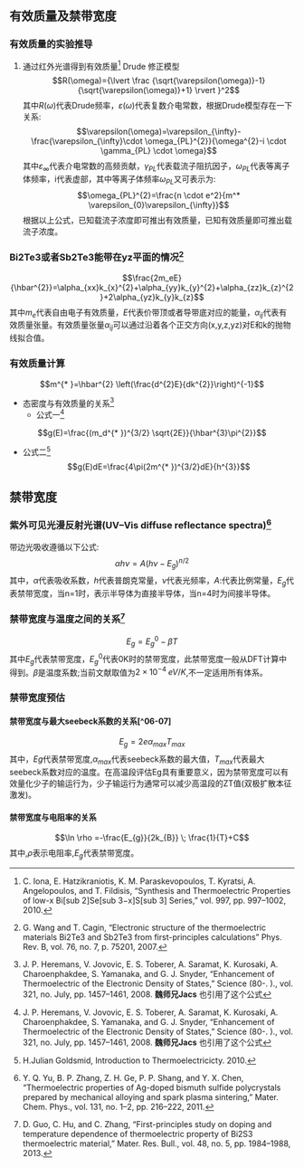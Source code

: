 ## 有效质量及禁带宽度
### 有效质量的实验推导
1. 通过红外光谱得到有效质量[^06-01]
Drude 修正模型
$$R(\omega)={\lvert \frac {\sqrt{\varepsilon(\omega)}-1}{\sqrt{\varepsilon(\omega)}+1} \rvert }^2$$
其中$R(\omega)$代表Drude频率，$\varepsilon(\omega)$代表复数介电常数，根据Drude模型存在一下关系:
$$\varepsilon(\omega)=\varepsilon_{\infty}-\frac{\varepsilon_{\infty}\cdot \omega_{PL}^{2}}{\omega^{2}-i \cdot \gamma_{PL} \cdot \omega}$$
其中$\varepsilon_{\infty}$代表介电常数的高频贡献，$\gamma_{PL}$代表载流子阻抗因子，$\omega_{PL}$代表等离子体频率，i代表虚部，其中等离子体频率$\omega_{PL}$又可表示为:
$$\omega_{PL}^{2}=\frac{n \cdot e^2}{m^* \varepsilon_{0}\varepsilon_{\infty}}$$
根据以上公式，已知载流子浓度即可推出有效质量，已知有效质量即可推出载流子浓度。
[^06-01]: C. Iona, E. Hatzikraniotis, K. M. Paraskevopoulos, T. Kyratsi, A. Angelopoulos, and T. Fildisis, “Synthesis and Thermoelectric Properties of low-x Bi[sub 2]Se[sub 3−x]S[sub 3] Series,” vol. 997, pp. 997–1002, 2010.
### Bi2Te3或者Sb2Te3能带在yz平面的情况[^06-02]
$$\frac{2m_eE}{\hbar^{2}}=\alpha_{xx}k_{x}^{2}+\alpha_{yy}k_{y}^{2}+\alpha_{zz}k_{z}^{2}+2\alpha_{yz}k_{y}k_{z}$$
其中$m_e$代表自由电子有效质量，$E$代表价带顶或者导带底对应的能量，$\alpha_{ij}$代表有效质量张量。有效质量张量$\alpha_{ij}$可以通过沿着各个正交方向(x,y,z,yz)对E和k的抛物线拟合值。
[^06-02]: G. Wang and T. Cagin, “Electronic structure of the thermoelectric materials Bi2Te3 and Sb2Te3 from first-principles calculations” Phys. Rev. B, vol. 76, no. 7, p. 75201, 2007.
### 有效质量计算
$$m^{* }=\hbar^{2} \left(\frac{d^{2}E}{dk^{2}}\right)^{-1}$$
- 态密度与有效质量的关系[^06-03]
  - 公式一[^06-03]

$$g(E)=\frac{(m_d^{* })^{3/2} \sqrt{2E}}{\hbar^{3}\pi^{2}}$$
[^06-03]: J. P. Heremans, V. Jovovic, E. S. Toberer, A. Saramat, K. Kurosaki, A. Charoenphakdee, S. Yamanaka, and G. J. Snyder, “Enhancement of Thermoelectric of the Electronic Density of States,” Science (80-. )., vol. 321, no. July, pp. 1457–1461, 2008.
  **魏师兄Jacs** 也引用了这个公式
  - 公式二[^06-04]
  $$g(E)dE=\frac{4\pi(2m^{* })^{3/2}dE}{h^{3}}$$
[^06-04]: H.Julian Goldsmid, Introduction to Thermoelectricicty. 2010.
## 禁带宽度
### 紫外可见光漫反射光谱(UV–Vis diffuse reflectance spectra)[^06-05]
带边光吸收遵循以下公式:
$$\alpha h \nu =A(h \nu -E_{g})^{n/2}$$
其中，$\alpha$代表吸收系数，$h$代表普朗克常量，$\nu$代表光频率，$A$:代表比例常量，$E_{g}$代表禁带宽度，当n=1时，表示半导体为直接半导体，当n=4时为间接半导体。
[^06-05]: Y. Q. Yu, B. P. Zhang, Z. H. Ge, P. P. Shang, and Y. X. Chen, “Thermoelectric properties of Ag-doped bismuth sulfide polycrystals prepared by mechanical alloying and spark plasma sintering,” Mater. Chem. Phys., vol. 131, no. 1–2, pp. 216–222, 2011.
### 禁带宽度与温度之间的关系[^06-06]
$$E_g=E_g^{0}-\beta T$$
其中$E_g$代表禁带宽度，$E_g^{0}$代表0K时的禁带宽度，此禁带宽度一般从DFT计算中得到。$\beta$是温度系数;当前文献取值为$2\times 10^{-4}\; eV/K$,不一定适用所有体系。
[^06-06]: D. Guo, C. Hu, and C. Zhang, “First-principles study on doping and temperature dependence of thermoelectric property of Bi2S3 thermoelectric material,” Mater. Res. Bull., vol. 48, no. 5, pp. 1984–1988, 2013.
### 禁带宽度预估
#### 禁带宽度与最大seebeck系数的关系[^06-07]
$$E_{g}=2e \alpha_{max}T_{max}$$
其中，$Eg$代表禁带宽度,$\alpha_{max}$代表seebeck系数的最大值，$T_{max}$代表最大seebeck系数对应的温度。在高温段评估Eg具有重要意义，因为禁带宽度可以有效量化少子的输运行为，少子输运行为通常可以减少高温段的ZT值(双极扩散本征激发)。
#### 禁带宽度与电阻率的关系
$$\ln \rho =-\frac{E_{g}}{2k_{B}} \; \frac{1}{T}+C$$
其中,$\rho$表示电阻率,$E_{g}$代表禁带宽度。
